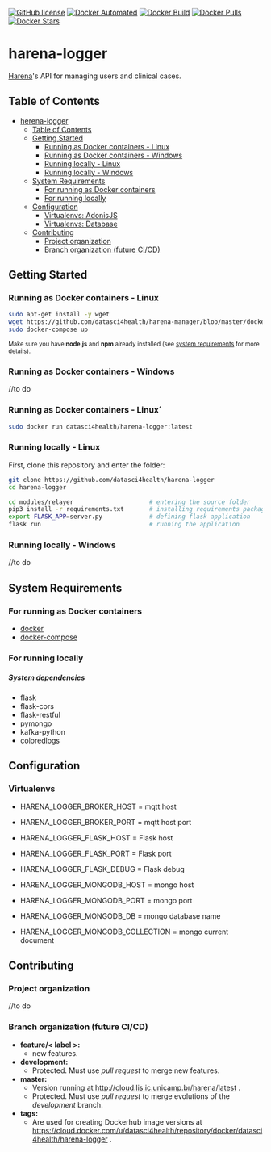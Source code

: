 [![GitHub license](https://img.shields.io/github/license/Naereen/StrapDown.js.svg)](https://github.com/datasci4health/harena-logger/blob/master/LICENSE)
[![Docker Automated](https://img.shields.io/docker/cloud/automated/datasci4health/harena-logger.svg?style=flat)](https://cloud.docker.com/u/datasci4health/repository/registry-1.docker.io/datasci4health/harena-logger)
[![Docker Build](https://img.shields.io/docker/cloud/build/datasci4health/harena-logger.svg?style=flat)](https://cloud.docker.com/u/datasci4health/repository/registry-1.docker.io/datasci4health/harena-logger)
[![Docker Pulls](https://img.shields.io/docker/pulls/datasci4health/harena-logger.svg?style=flat)](https://cloud.docker.com/u/datasci4health/repository/registry-1.docker.io/datasci4health/harena-logger)
[![Docker Stars](https://img.shields.io/docker/stars/datasci4health/harena-logger.svg?style=flat)](https://cloud.docker.com/u/datasci4health/repository/registry-1.docker.io/datasci4health/harena-logger)

# harena-logger


[Harena](https://github.com/datasci4health/harena)'s API for managing users and clinical cases.

## Table of Contents 

   * [herena-logger](#herena-logger)
      * [Table of Contents](#table-of-contents)
      * [Getting Started](#getting-started)
         * [Running as Docker containers - Linux](#running-as-docker-containers---linux)
         * [Running as Docker containers - Windows](#running-as-docker-containers---windows)
         * [Running locally - Linux](#running-locally---linux)
         * [Running locally - Windows](#running-locally---windows)
      * [System Requirements](#system-requirements)
         * [For running as Docker containers](#for-running-as-linuxwindows-docker-containers)
         * [For running locally](#for-running-locally)
      * [Configuration](#configuration)
         * [Virtualenvs: AdonisJS](#virtualenvs-adonisjs)
         * [Virtualenvs: Database](#virtualenvs-database)
      * [Contributing](#contributing)
         * [Project organization](#project-organization)
         * [Branch organization (future CI/CD)](#branch-organization-future-cicd)

## Getting Started

### Running as Docker containers - Linux

```bash
sudo apt-get install -y wget
wget https://github.com/datasci4health/harena-manager/blob/master/docker-compose.yml
sudo docker-compose up
```

<small> Make sure you have **node.js** and **npm** already installed (see [system requirements](#system-requirements) for more details). </small>


### Running as Docker containers - Windows

//to do

### Running as Docker containers - Linux´
```bash
sudo docker run datasci4health/harena-logger:latest
```

### Running locally - Linux

First, clone this repository and enter the folder:

```bash
git clone https://github.com/datasci4health/harena-logger 
cd harena-logger
```
```bash
cd modules/relayer                     # entering the source folder
pip3 install -r requirements.txt       # installing requirements packages for python
export FLASK_APP=server.py             # defining flask application
flask run                              # running the application
``` 

### Running locally - Windows

//to do

## System Requirements

### For running as Docker containers

* [docker]()
* [docker-compose]()

### For running locally

##### System dependencies

* flask
* flask-cors
* flask-restful
* pymongo
* kafka-python
* coloredlogs

## Configuration

### Virtualenvs

* HARENA_LOGGER_BROKER_HOST = mqtt host
* HARENA_LOGGER_BROKER_PORT = mqtt host port

* HARENA_LOGGER_FLASK_HOST  = Flask host
* HARENA_LOGGER_FLASK_PORT  = Flask port
* HARENA_LOGGER_FLASK_DEBUG = Flask debug

* HARENA_LOGGER_MONGODB_HOST = mongo host
* HARENA_LOGGER_MONGODB_PORT = mongo port
* HARENA_LOGGER_MONGODB_DB  = mongo database name
* HARENA_LOGGER_MONGODB_COLLECTION = mongo current document

## Contributing

### Project organization

//to do

### Branch organization (future CI/CD)
* **feature/< label >:**
    * new features.
* **development:**
    * Protected. Must use _pull request_ to merge new features.
* **master:**
    * Version running at http://cloud.lis.ic.unicamp.br/harena/latest .
    * Protected. Must use _pull request_ to merge evolutions of the _development_ branch.
* **tags:**
    * Are used for creating Dockerhub image versions at https://cloud.docker.com/u/datasci4health/repository/docker/datasci4health/harena-logger .    
